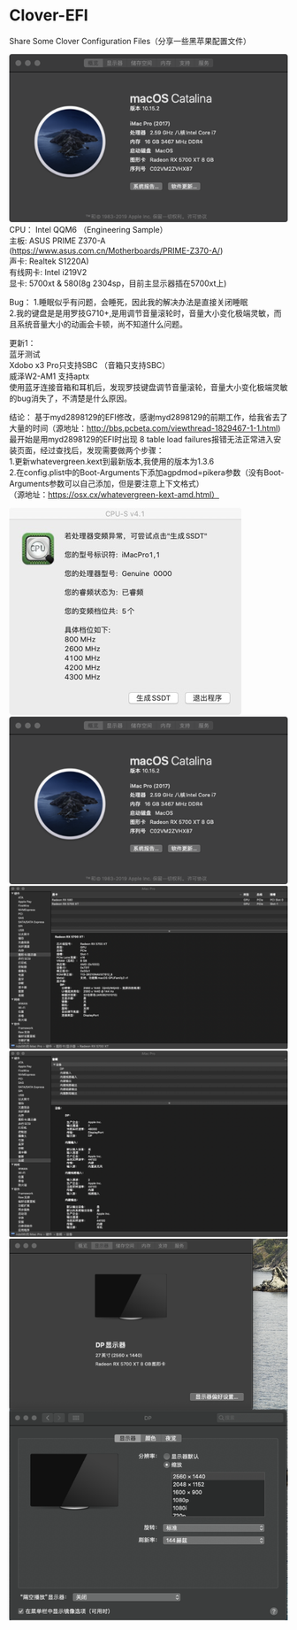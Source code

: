 # Clover-EFI
Share Some Clover Configuration Files（分享一些黑苹果配置文件）

![基本介绍.png](基本介绍.png)
CPU： Intel QQM6 （Engineering Sample）<br>
主板: ASUS PRIME Z370-A (https://www.asus.com.cn/Motherboards/PRIME-Z370-A/)<br>
声卡: Realtek S1220A)<br>
有线网卡: Intel i219V2 <br>
显卡: 5700xt & 580(8g 2304sp，目前主显示器插在5700xt上)<br>

Bug： 
1.睡眠似乎有问题，会睡死，因此我的解决办法是直接关闭睡眠<br>
2.我的键盘是是用罗技G710+,是用调节音量滚轮时，音量大小变化极端灵敏，而且系统音量大小的动画会卡顿，尚不知道什么问题。<br>

更新1： <br>
蓝牙测试<br>
Xdobo x3 Pro只支持SBC （音箱只支持SBC）<br>
威泽W2-AM1 支持aptx <br>
使用蓝牙连接音箱和耳机后，发现罗技键盘调节音量滚轮，音量大小变化极端灵敏的bug消失了，不清楚是什么原因。

结论：
基于myd2898129的EFI修改，感谢myd2898129的前期工作，给我省去了大量的时间（源地址：http://bbs.pcbeta.com/viewthread-1829467-1-1.html)<br>
最开始是用myd2898129的EFI时出现 8 table load failures报错无法正常进入安装页面，经过查找后，发现需要做两个步骤：<br>
1.更新whatevergreen.kext到最新版本,我使用的版本为1.3.6<br>
2.在config.plist中的Boot-Arguments下添加agpdmod=pikera参数（没有Boot-Arguments参数可以自己添加，但是要注意上下文格式）<br>
（源地址：https://osx.cx/whatevergreen-kext-amd.html）<br>

![变频.png](变频.png)
![基本介绍.png](基本介绍.png)
![GPU.png](GPU.png)
![Audio.png](Audio.png)
![Display.png](Display.png)
